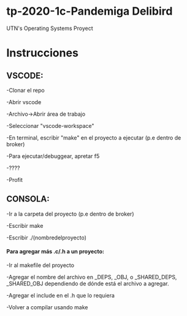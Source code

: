 # tp-2020-1c-Pandemiga Delibird
UTN's Operating Systems Proyect

# Instrucciones

## VSCODE:

-Clonar el repo

-Abrir vscode

-Archivo->Abrir área de trabajo

-Seleccionar "vscode-workspace"

-En terminal, escribir "make" en el proyecto a ejecutar (p.e dentro de broker)

-Para ejecutar/debuggear, apretar f5

-????

-Profit

## CONSOLA:

-Ir a la carpeta del proyecto (p.e dentro de broker)

-Escribir make

-Escribir ./(nombredelproyecto)

#### Para agregar más .c/.h a un proyecto:

-Ir al makefile del proyecto

-Agregar el nombre del archivo en _DEPS, _OBJ, o _SHARED_DEPS, _SHARED_OBJ dependiendo de dónde está el archivo a agregar.

-Agregar el include en el .h que lo requiera

-Volver a compilar usando make

